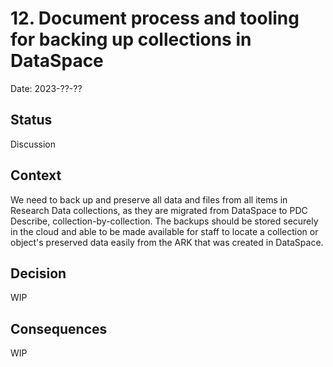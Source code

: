 # 12. Document process and tooling for backing up collections in DataSpace

Date: 2023-??-??

## Status

Discussion

## Context

We need to back up and preserve all data and files from all items in Research Data collections, as they are migrated from DataSpace to PDC Describe, collection-by-collection.  The backups should be stored securely in the cloud and able to be made available for staff to locate a collection or object's preserved data easily from the ARK that was created in DataSpace.

## Decision

WIP

## Consequences

WIP
